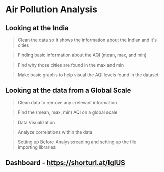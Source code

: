 # Air Pollution Analysis

## Looking at the India

>Clean the data so it shows the information about the Indian and it's cities

>Finding basic information about the AQI (mean, max, and min)

>Find why those cities are found in the max and min

>Make basic graphs to help visual the AQI levels found in the dataset

## Looking at the data from a Global Scale

>Clean data to remove any irrelevant information

>Find the (mean, max, min) AQI on a global scale

>Data Visualization

>Analyze correlations within the data

>Setting up Before Analysis:reading and setting up the file importing libraries

## Dashboard - https://shorturl.at/IgIUS

